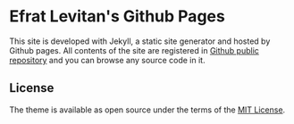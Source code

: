 # Efrat Levitan's Github Pages

This site is developed with Jekyll, a static site generator and hosted by Github pages. 
All contents of the site are registered in [Github public repository](https://github.com/yumaloop/yumaloop.github.io) and you can browse any source code in it.

## License

The theme is available as open source under the terms of the [MIT License](https://opensource.org/licenses/MIT).


